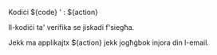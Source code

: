 Kodiċi ${code} ' : ${action}

Il-kodiċi ta' verifika se jiskadi f'siegħa.

Jekk ma applikajtx ${action} jekk jogħġbok injora din l-email.

